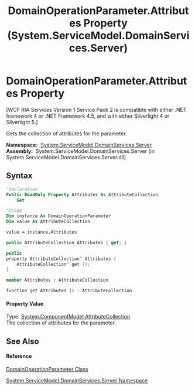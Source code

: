 ﻿---
title: DomainOperationParameter.Attributes Property  (System.ServiceModel.DomainServices.Server)
TOCTitle: Attributes Property
ms:assetid: P:System.ServiceModel.DomainServices.Server.DomainOperationParameter.Attributes
ms:mtpsurl: https://msdn.microsoft.com/en-us/library/system.servicemodel.domainservices.server.domainoperationparameter.attributes(v=VS.91)
ms:contentKeyID: 28755077
ms.date: 01/27/2012
mtps_version: v=VS.91
f1_keywords:
- System.ServiceModel.DomainServices.Server.DomainOperationParameter.Attributes
- System.ServiceModel.DomainServices.Server.DomainOperationParameter.get_Attributes
dev_langs:
- CSharp
- JScript
- VB
- FSharp
- c++
api_location:
- System.ServiceModel.DomainServices.Server.dll
api_name:
- System.ServiceModel.DomainServices.Server.DomainOperationParameter.Attributes
- System.ServiceModel.DomainServices.Server.DomainOperationParameter.get_Attributes
api_type:
- Managed
topic_type:
- apiref
- kbSyntax
product_family_name: VS
ROBOTS: INDEX,FOLLOW
---

# DomainOperationParameter.Attributes Property

\[WCF RIA Services Version 1 Service Pack 2 is compatible with either .NET framework 4 or .NET Framework 4.5, and with either Silverlight 4 or Silverlight 5.\]

Gets the collection of attributes for the parameter.

**Namespace:**  [System.ServiceModel.DomainServices.Server](ff423220\(v=vs.91\).md)  
**Assembly:**  System.ServiceModel.DomainServices.Server (in System.ServiceModel.DomainServices.Server.dll)

## Syntax

``` vb
'Declaration
Public ReadOnly Property Attributes As AttributeCollection
    Get
```

``` vb
'Usage
Dim instance As DomainOperationParameter
Dim value As AttributeCollection

value = instance.Attributes
```

``` csharp
public AttributeCollection Attributes { get; }
```

``` c++
public:
property AttributeCollection^ Attributes {
    AttributeCollection^ get ();
}
```

``` fsharp
member Attributes : AttributeCollection
```

``` jscript
function get Attributes () : AttributeCollection
```

#### Property Value

Type: [System.ComponentModel.AttributeCollection](https://msdn.microsoft.com/en-us/library/6z97wcs9)  
The collection of attributes for the parameter.  

## See Also

#### Reference

[DomainOperationParameter Class](ff422362\(v=vs.91\).md)

[System.ServiceModel.DomainServices.Server Namespace](ff423220\(v=vs.91\).md)

